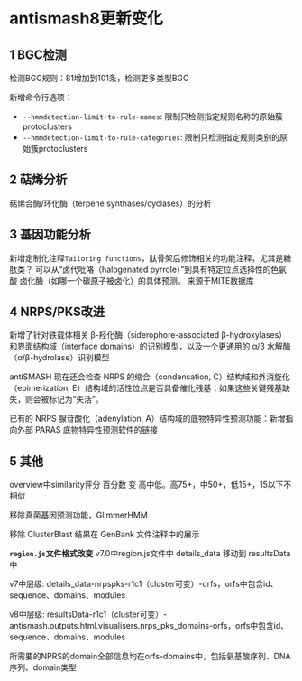 # antismash8更新变化

## 1 BGC检测

检测BGC规则：81增加到101条，检测更多类型BGC

新增命令行选项：
- `--hmmdetection-limit-to-rule-names`: 限制只检测指定规则名称的原始簇protoclusters   
- `--hmmdetection-limit-to-rule-categories`: 限制只检测指定规则类别的原始簇protoclusters   

## 2 萜烯分析

萜烯合酶/环化酶（terpene synthases/cyclases）的分析

## 3 基因功能分析

新增定制化注释`Tailoring functions`，肽骨架后修饰相关的功能注释，尤其是糖肽类？
可以从“卤代吡咯（halogenated pyrrole）”到具有特定位点选择性的色氨酸 卤化酶（如哪一个碳原子被卤化）的具体预测。
来源于MITE数据库

## 4 NRPS/PKS改进

新增了针对铁载体相关 β-羟化酶（siderophore-associated β-hydroxylases）和界面结构域（interface domains）的识别模型，以及一个更通用的 α/β 水解酶（α/β-hydrolase）识别模型

antiSMASH 现在还会检查 NRPS 的缩合（condensation, C）结构域和外消旋化（epimerization, E）结构域的活性位点是否具备催化残基；如果这些关键残基缺失，则会被标记为“失活”。

已有的 NRPS 腺苷酸化（adenylation, A）结构域的底物特异性预测功能：新增指向外部 PARAS 底物特异性预测软件的链接

## 5 其他

overview中similarity评分 百分数 变 高中低。高75+，中50+，低15+，15以下不相似

移除真菌基因预测功能，GlimmerHMM

移除 ClusterBlast 结果在 GenBank 文件注释中的展示

**`region.js`文件格式改变**
v7.0中region.js文件中 details_data 移动到 resultsData 中

v7中层级: details_data-nrpspks-r1c1（cluster可变）-orfs，orfs中包含id、sequence、domains、modules

v8中层级: resultsData-r1c1（cluster可变）-antismash.outputs.html.visualisers.nrps_pks_domains-orfs，orfs中包含id、sequence、domains、modules

所需要的NPRS的domain全部信息均在orfs-domains中，包括氨基酸序列、DNA序列、domain类型
